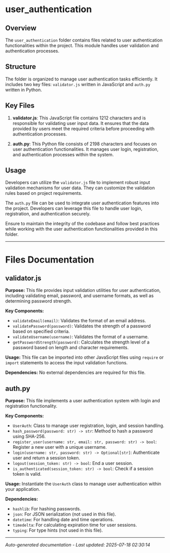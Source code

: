 # user_authentication

## Overview
The `user_authentication` folder contains files related to user authentication functionalities within the project. This module handles user validation and authentication processes.

## Structure
The folder is organized to manage user authentication tasks efficiently. It includes two key files: `validator.js` written in JavaScript and `auth.py` written in Python.

## Key Files
1. **validator.js**: This JavaScript file contains 1212 characters and is responsible for validating user input data. It ensures that the data provided by users meet the required criteria before proceeding with authentication processes.

2. **auth.py**: This Python file consists of 2198 characters and focuses on user authentication functionalities. It manages user login, registration, and authentication processes within the system.

## Usage
Developers can utilize the `validator.js` file to implement robust input validation mechanisms for user data. They can customize the validation rules based on project requirements.

The `auth.py` file can be used to integrate user authentication features into the project. Developers can leverage this file to handle user login, registration, and authentication securely.

Ensure to maintain the integrity of the codebase and follow best practices while working with the user authentication functionalities provided in this folder.

---

# Files Documentation

## validator.js

**Purpose:** This file provides input validation utilities for user authentication, including validating email, password, and username formats, as well as determining password strength.

**Key Components:**
- `validateEmail(email)`: Validates the format of an email address.
- `validatePassword(password)`: Validates the strength of a password based on specified criteria.
- `validateUsername(username)`: Validates the format of a username.
- `getPasswordStrength(password)`: Calculates the strength level of a password based on length and character requirements.

**Usage:** This file can be imported into other JavaScript files using `require` or `import` statements to access the input validation functions.

**Dependencies:** No external dependencies are required for this file.

## auth.py

**Purpose:** This file implements a user authentication system with login and registration functionality.

**Key Components:**
- `UserAuth`: Class to manage user registration, login, and session handling.
- `hash_password(password: str) -> str`: Method to hash a password using SHA-256.
- `register_user(username: str, email: str, password: str) -> bool`: Register a new user with a unique username.
- `login(username: str, password: str) -> Optional[str]`: Authenticate user and return a session token.
- `logout(session_token: str) -> bool`: End a user session.
- `is_authenticated(session_token: str) -> bool`: Check if a session token is valid.

**Usage:** Instantiate the `UserAuth` class to manage user authentication within your application.

**Dependencies:**
- `hashlib`: For hashing passwords.
- `json`: For JSON serialization (not used in this file).
- `datetime`: For handling date and time operations.
- `timedelta`: For calculating expiration time for user sessions.
- `typing`: For type hints (not used in this file).

---
*Auto-generated documentation - Last updated: 2025-07-18 02:30:14*
